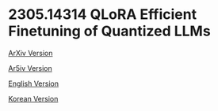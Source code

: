 # 2305.14314 QLoRA Efficient Finetuning of Quantized LLMs

[ArXiv Version](https://arxiv.org/abs/2305.14314)

[Ar5iv Version](https://ar5iv.org/abs/2305.14314)

[English Version](https://raw.githack.com/kh-kim/arxiv-translator/master/papers/2305.14314/paper.en.html)

[Korean Version](https://raw.githack.com/kh-kim/arxiv-translator/master/papers/2305.14314/paper.ko.html)